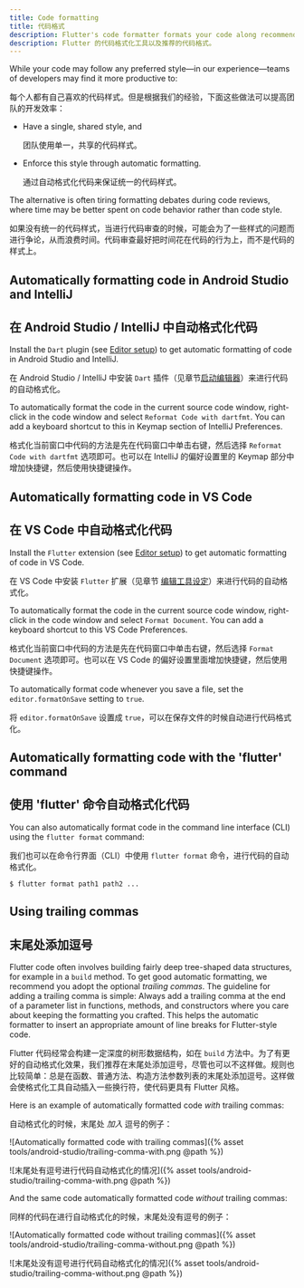 ```yaml
---
title: Code formatting
title: 代码格式
description: Flutter's code formatter formats your code along recommended style guidelines.
description: Flutter 的代码格式化工具以及推荐的代码格式。
---
```



While your code may follow any preferred style&mdash;in our
experience&mdash;teams of developers may find it more productive to:

每个人都有自己喜欢的代码样式。但是根据我们的经验，下面这些做法可以提高团队的开发效率：

* Have a single, shared style, and

  团队使用单一，共享的代码样式。

* Enforce this style through automatic formatting.
  
  通过自动格式化代码来保证统一的代码样式。

The alternative is often tiring formatting debates during code reviews, where
time may be better spent on code behavior rather than code style.

如果没有统一的代码样式，当进行代码审查的时候，可能会为了一些样式的问题而进行争论，从而浪费时间。代码审查最好把时间花在代码的行为上，而不是代码的样式上。

## Automatically formatting code in Android Studio and IntelliJ

## 在 Android Studio / IntelliJ 中自动格式化代码

Install the `Dart` plugin (see [Editor setup](/docs/get-started/editor))
to get automatic formatting of code in Android Studio and IntelliJ.

在 Android Studio / IntelliJ 中安装 `Dart` 插件（见章节[启动编辑器](/docs/get-started/editor)）来进行代码的自动格式化。

To automatically format the code in the current source code window, right-click
in the code window and select `Reformat Code with dartfmt`.
You can add a keyboard shortcut to this in Keymap section of IntelliJ
Preferences.

格式化当前窗口中代码的方法是先在代码窗口中单击右键，然后选择 `Reformat Code with dartfmt` 选项即可。也可以在 IntelliJ 的偏好设置里的 Keymap 部分中增加快捷键，然后使用快捷键操作。

## Automatically formatting code in VS Code

## 在 VS Code 中自动格式化代码

Install the `Flutter` extension (see [Editor setup](/docs/get-started/editor))
to get automatic formatting of code in VS Code.

在 VS Code 中安装 `Flutter` 扩展（见章节 [编辑工具设定](/docs/get-started/editor)）来进行代码的自动格式化。

To automatically format the code in the current source code window, right-click
in the code window and select `Format Document`. You can add a keyboard
shortcut to this VS Code Preferences.

格式化当前窗口中代码的方法是先在代码窗口中单击右键，然后选择 `Format Document` 选项即可。也可以在 VS Code 的偏好设置里面增加快捷键，然后使用快捷键操作。

To automatically format code whenever you save a file, set the
`editor.formatOnSave` setting to `true`.

将 `editor.formatOnSave` 设置成 `true`，可以在保存文件的时候自动进行代码格式化。

## Automatically formatting code with the 'flutter' command

## 使用 'flutter' 命令自动格式化代码

You can also automatically format code in the command line interface (CLI) using
the `flutter format` command:

我们也可以在命令行界面（CLI）中使用 `flutter format` 命令，进行代码的自动格式化。

```terminal
$ flutter format path1 path2 ...
```

## Using trailing commas

## 末尾处添加逗号

Flutter code often involves building fairly deep tree-shaped data structures,
for example in a `build` method. To get good automatic formatting, we recommend
you adopt the optional *trailing commas*. The guideline for adding a trailing
comma is simple: Always add a trailing comma at the end of a parameter list in
functions, methods, and constructors where you care about keeping the formatting
you crafted. This helps the automatic formatter to insert an appropriate
amount of line breaks for Flutter-style code.

Flutter 代码经常会构建一定深度的树形数据结构，如在 `build` 方法中。为了有更好的自动格式化效果，我们推荐在末尾处添加逗号，尽管也可以不这样做。规则也比较简单：总是在函数、普通方法、构造方法参数列表的末尾处添加逗号。这样做会使格式化工具自动插入一些换行符，使代码更具有 Flutter 风格。

Here is an example of automatically formatted code *with* trailing commas:

自动格式化的时候，末尾处 *加入* 逗号的例子：

![Automatically formatted code with trailing commas]({% asset tools/android-studio/trailing-comma-with.png @path %})

![末尾处有逗号进行代码自动格式化的情况]({% asset tools/android-studio/trailing-comma-with.png @path %})

And the same code automatically formatted code *without* trailing commas:

同样的代码在进行自动格式化的时候，末尾处没有逗号的例子：

![Automatically formatted code without trailing commas]({% asset tools/android-studio/trailing-comma-without.png @path %})

![末尾处没有逗号进行代码自动格式化的情况]({% asset tools/android-studio/trailing-comma-without.png @path %})
